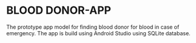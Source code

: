 # BLOOD DONOR-APP
The prototype app model for finding blood donor for blood in case of emergency.
The app is build using Android Studio using SQLite database.
